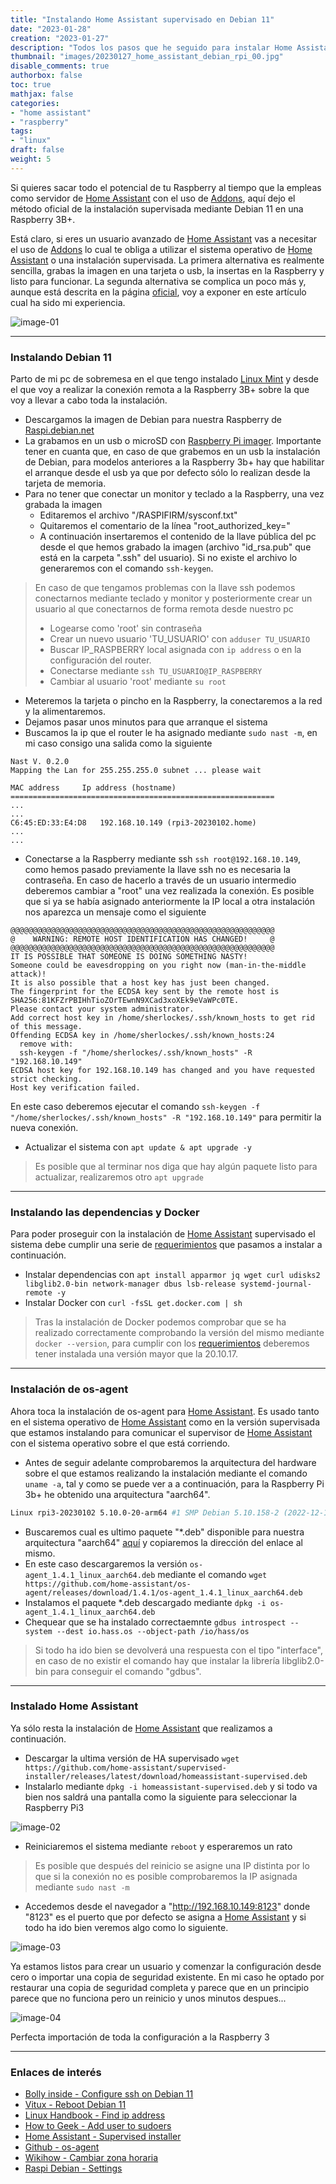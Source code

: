 ```yaml
---
title: "Instalando Home Assistant supervisado en Debian 11"
date: "2023-01-28"
creation: "2023-01-27"
description: "Todos los pasos que he seguido para instalar Home Assistant supervisado en una Raspberry Pi 3b+ con Debian 11"
thumbnail: "images/20230127_home_assistant_debian_rpi_00.jpg"
disable_comments: true
authorbox: false
toc: true
mathjax: false
categories:
- "home assistant"
- "raspberry"
tags:
- "linux"
draft: false
weight: 5
---
```

Si quieres sacar todo el potencial de tu Raspberry al tiempo que la empleas como servidor de [Home Assistant] con el uso de [Addons], aquí dejo el método oficial de la instalación supervisada mediante Debian 11 en una Raspberry 3B+.
<!--more-->
Está claro, si eres un usuario avanzado de [Home Assistant] vas a necesitar el uso de [Addons] lo cual te obliga a utilizar el sistema operativo de [Home Assistant] o una instalación supervisada. La primera alternativa es realmente sencilla, grabas la imagen en una tarjeta o usb, la insertas en la Raspberry y listo para funcionar. La segunda alternativa se complica un poco más y, aunque está descrita en la página [oficial], voy a exponer en este artículo cual ha sido mi experiencia.

![image-01]

---

### Instalando Debian 11
Parto de mi pc de sobremesa en el que tengo instalado [Linux Mint] y desde el que voy a realizar la conexión remota a la Raspberry 3B+ sobre la que voy a llevar a cabo toda la instalación.

- Descargamos la imagen de Debian para nuestra Raspberry de [Raspi.debian.net](https://raspi.debian.net/tested-images/)
- La grabamos en un usb o microSD con [Raspberry Pi imager](https://www.raspberrypi.com/software/). Importante tener en cuanta que, en caso de que grabemos en un usb la instalación de Debian, para modelos anteriores a la Raspberry 3b+ hay que habilitar el arranque desde el usb ya que por defecto sólo lo realizan desde la tarjeta de memoria.
- Para no tener que conectar un monitor y teclado a la Raspberry, una vez grabada la imagen
  - Editaremos el archivo "/RASPIFIRM/sysconf.txt"
  - Quitaremos el comentario de la línea "root_authorized_key="
  - A continuación insertaremos el contenido de la llave pública del pc desde el que hemos grabado la imagen (archivo "id_rsa.pub" que está en la carpeta ".ssh" del usuario). Si no existe el archivo lo generaremos con el comando `ssh-keygen`.

> En caso de que tengamos problemas con la llave ssh podemos conectarnos mediante teclado y monitor y posteriormente crear un usuario al que conectarnos de forma remota desde nuestro pc
>  - Logearse como 'root' sin contraseña
>  - Crear un nuevo usuario 'TU_USUARIO' con `adduser TU_USUARIO`
>  - Buscar IP_RASPBERRY local asignada con `ip address` o en la configuración del router.
>  - Conectarse mediante `ssh TU_USUARIO@IP_RASPBERRY`
>  - Cambiar al usuario 'root' mediante `su root`

- Meteremos la tarjeta o pincho en la Raspberry, la conectaremos a la red y la alimentaremos.
- Dejamos pasar unos minutos para que arranque el sistema
- Buscamos la ip que el router le ha asignado mediante `sudo nast -m`, en mi caso consigo una salida como la siguiente
```
Nast V. 0.2.0
Mapping the Lan for 255.255.255.0 subnet ... please wait

MAC address		Ip address (hostname)
===========================================================
...
...
C6:45:ED:33:E4:D8 	192.168.10.149 (rpi3-20230102.home)
...
...
```
- Conectarse a la Raspberry mediante ssh `ssh root@192.168.10.149`, como hemos pasado previamente la llave ssh no es necesaria la contraseña. En caso de hacerlo a través de un usuario intermedio deberemos cambiar a "root" una vez realizada la conexión. Es posible que si ya se había asignado anteriormente la IP local a otra instalación nos aparezca un mensaje como el siguiente
```
@@@@@@@@@@@@@@@@@@@@@@@@@@@@@@@@@@@@@@@@@@@@@@@@@@@@@@@@@@@
@    WARNING: REMOTE HOST IDENTIFICATION HAS CHANGED!     @
@@@@@@@@@@@@@@@@@@@@@@@@@@@@@@@@@@@@@@@@@@@@@@@@@@@@@@@@@@@
IT IS POSSIBLE THAT SOMEONE IS DOING SOMETHING NASTY!
Someone could be eavesdropping on you right now (man-in-the-middle attack)!
It is also possible that a host key has just been changed.
The fingerprint for the ECDSA key sent by the remote host is
SHA256:81KFZrPBIHhTioZOrTEwnN9XCad3xoXEk9eVaWPc0TE.
Please contact your system administrator.
Add correct host key in /home/sherlockes/.ssh/known_hosts to get rid of this message.
Offending ECDSA key in /home/sherlockes/.ssh/known_hosts:24
  remove with:
  ssh-keygen -f "/home/sherlockes/.ssh/known_hosts" -R "192.168.10.149"
ECDSA host key for 192.168.10.149 has changed and you have requested strict checking.
Host key verification failed.
```

En este caso deberemos ejecutar el comando `ssh-keygen -f "/home/sherlockes/.ssh/known_hosts" -R "192.168.10.149"` para permitir la nueva conexión.

- Actualizar el sistema con `apt update & apt upgrade -y`
> Es posible que al terminar nos diga que hay algún paquete listo para actualizar, realizaremos otro `apt upgrade`

---

### Instalando las dependencias y Docker
Para poder proseguir con la instalación de [Home Assistant] supervisado el sistema debe cumplir una serie de [requerimientos] que pasamos a instalar a continuación.
- Instalar dependencias con `apt install apparmor jq wget curl udisks2 libglib2.0-bin network-manager dbus lsb-release systemd-journal-remote -y`
- Instalar Docker con `curl -fsSL get.docker.com | sh`
> Tras la instalación de Docker podemos comprobar que se ha realizado correctamente comprobando la versión del mismo mediante `docker --version`, para cumplir con los [requerimientos] deberemos tener instalada una versión mayor que la 20.10.17.

---

### Instalación de os-agent
Ahora toca la instalación de os-agent para [Home Assistant]. Es usado tanto en el sistema operativo de [Home Assistant] como en la versión supervisada que estamos instalando para comunicar el supervisor de [Home Assistant] con el sistema operativo sobre el que está corriendo.

- Antes de seguir adelante comprobaremos la arquitectura del hardware sobre el que estamos realizando la instalación mediante el comando `uname -a`, tal y como se puede ver a a continuación, para la Raspberry Pi 3b+ he obtenido una arquitectura "aarch64".

```bash
Linux rpi3-20230102 5.10.0-20-arm64 #1 SMP Debian 5.10.158-2 (2022-12-13) aarch64 GNU/Linux
```

- Buscaremos cual es ultimo paquete "*.deb" disponible para nuestra arquitectura "aarch64" [aquí](https://github.com/home-assistant/os-agent/releases/latest) y copiaremos la dirección del enlace al mismo.
- En este caso descargaremos la versión `os-agent_1.4.1_linux_aarch64.deb` mediante el comando `wget https://github.com/home-assistant/os-agent/releases/download/1.4.1/os-agent_1.4.1_linux_aarch64.deb`
- Instalamos el paquete *.deb descargado mediante `dpkg -i os-agent_1.4.1_linux_aarch64.deb`
- Chequear que se ha instalado correctaemnte `gdbus introspect --system --dest io.hass.os --object-path /io/hass/os`

> Si todo ha ido bien se devolverá una respuesta con el tipo "interface", en caso de no existir el comando hay que instalar la librería libglib2.0-bin para conseguir el comando "gdbus".

---

### Instalado Home Assistant
Ya sólo resta la instalación de [Home Assistant] que realizamos a continuación.
- Descargar la ultima versión de HA supervisado `wget https://github.com/home-assistant/supervised-installer/releases/latest/download/homeassistant-supervised.deb`
- Instalarlo mediante `dpkg -i homeassistant-supervised.deb` y si todo va bien nos saldrá una pantalla como la siguiente para seleccionar la Raspberry Pi3

![image-02]

- Reiniciaremos el sistema mediante `reboot` y esperaremos un rato

> Es posible que después del reinicio se asigne una IP distinta por lo que si la conexión no es posible comprobaremos la IP asignada mediante `sudo nast -m`

- Accedemos desde el navegador a "http://192.168.10.149:8123" donde "8123" es el puerto que por defecto se asigna a [Home Assistant] y si todo ha ido bien veremos algo como lo siguiente.

![image-03]

Ya estamos listos para crear un usuario y comenzar la configuración desde cero o importar una copia de seguridad existente. En mi caso he optado por restaurar una copia de seguridad completa y parece que en un principio parece que no funciona pero un reinicio y unos minutos despues...

![image-04]

Perfecta importación de toda la configuración a la Raspberry 3

---

### Enlaces de interés
- [Bolly inside - Configure ssh on Debian 11](https://www.bollyinside.com/articles/how-to-configure-and-turn-on-ssh-on-debian-11-bullseye-linux)
- [Vitux - Reboot Debian 11](https://vitux.com/shutdown-reboot-debian-11/)
- [Linux Handbook - Find ip address](https://linuxhandbook.com/find-ip-address/)
- [How to Geek - Add user to sudoers](https://www.howtogeek.com/842739/how-to-add-a-user-to-the-sudoers-file-in-linux/)
- [Home Assistant - Supervised installer](https://github.com/home-assistant/supervised-installer)
- [Github - os-agent](https://github.com/home-assistant/os-agent/tree/main#using-home-assistant-supervised-on-debian)
- [Wikihow - Cambiar zona horaria](https://es.wikihow.com/cambiar-la-zona-horaria-en-Linux)
- [Raspi Debian - Settings](https://raspi.debian.net/defaults-and-settings/)

[Addons]: https://www.home-assistant.io/addons/
[Home Assistant]: https://www.home-assistant.io
[Linux Mint]: https://linuxmint.com
[oficial]: https://github.com/home-assistant/supervised-installer
[requerimientos]: https://github.com/home-assistant/architecture/blob/master/adr/0014-home-assistant-supervised.md

[image-01]: /images/20230127_home_assistant_debian_rpi_01.jpg
[image-02]: /images/20230127_home_assistant_debian_rpi_02.jpg
[image-03]: /images/20230127_home_assistant_debian_rpi_03.jpg
[image-04]: /images/20230127_home_assistant_debian_rpi_04.jpg




